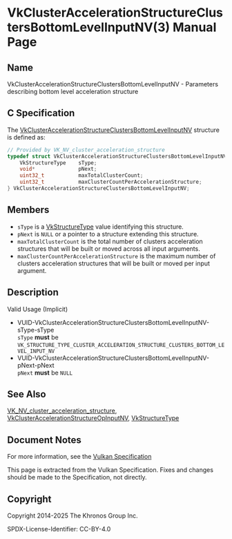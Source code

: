# VkClusterAccelerationStructureClustersBottomLevelInputNV(3) Manual Page

## Name

VkClusterAccelerationStructureClustersBottomLevelInputNV - Parameters describing bottom level acceleration structure



## [](#_c_specification)C Specification

The [VkClusterAccelerationStructureClustersBottomLevelInputNV](https://registry.khronos.org/vulkan/specs/latest/man/html/VkClusterAccelerationStructureClustersBottomLevelInputNV.html) structure is defined as:

```c++
// Provided by VK_NV_cluster_acceleration_structure
typedef struct VkClusterAccelerationStructureClustersBottomLevelInputNV {
    VkStructureType    sType;
    void*              pNext;
    uint32_t           maxTotalClusterCount;
    uint32_t           maxClusterCountPerAccelerationStructure;
} VkClusterAccelerationStructureClustersBottomLevelInputNV;
```

## [](#_members)Members

- `sType` is a [VkStructureType](https://registry.khronos.org/vulkan/specs/latest/man/html/VkStructureType.html) value identifying this structure.
- `pNext` is `NULL` or a pointer to a structure extending this structure.
- `maxTotalClusterCount` is the total number of clusters acceleration structures that will be built or moved across all input arguments.
- `maxClusterCountPerAccelerationStructure` is the maximum number of clusters acceleration structures that will be built or moved per input argument.

## [](#_description)Description

Valid Usage (Implicit)

- [](#VUID-VkClusterAccelerationStructureClustersBottomLevelInputNV-sType-sType)VUID-VkClusterAccelerationStructureClustersBottomLevelInputNV-sType-sType  
  `sType` **must** be `VK_STRUCTURE_TYPE_CLUSTER_ACCELERATION_STRUCTURE_CLUSTERS_BOTTOM_LEVEL_INPUT_NV`
- [](#VUID-VkClusterAccelerationStructureClustersBottomLevelInputNV-pNext-pNext)VUID-VkClusterAccelerationStructureClustersBottomLevelInputNV-pNext-pNext  
  `pNext` **must** be `NULL`

## [](#_see_also)See Also

[VK\_NV\_cluster\_acceleration\_structure](https://registry.khronos.org/vulkan/specs/latest/man/html/VK_NV_cluster_acceleration_structure.html), [VkClusterAccelerationStructureOpInputNV](https://registry.khronos.org/vulkan/specs/latest/man/html/VkClusterAccelerationStructureOpInputNV.html), [VkStructureType](https://registry.khronos.org/vulkan/specs/latest/man/html/VkStructureType.html)

## [](#_document_notes)Document Notes

For more information, see the [Vulkan Specification](https://registry.khronos.org/vulkan/specs/latest/html/vkspec.html#VkClusterAccelerationStructureClustersBottomLevelInputNV)

This page is extracted from the Vulkan Specification. Fixes and changes should be made to the Specification, not directly.

## [](#_copyright)Copyright

Copyright 2014-2025 The Khronos Group Inc.

SPDX-License-Identifier: CC-BY-4.0